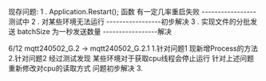 ﻿


现存问题:
1	. Application.Restart(); 函数 有一定几率重启失败        -----------------测试中
2	. 对某些环境无法运行									-----------------初步解决
3   . 实现文件的分批发送     batchSize  为一秒发送数量		-----------------解决

 

6/12
mqtt240502_G.2 -> mqtt240502_G.2.1
1.针对问题1 现新增Process的方法
2.针对问题2 经过测试发现 某些环境对于获取cpu线程会停止运行
				针对上述问题 重新修改对cpu的读取方式 问题初步解决
3.